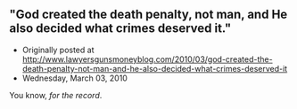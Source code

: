 ## "God created the death penalty, not man, and He also decided what crimes deserved it."

 * Originally posted at http://www.lawyersgunsmoneyblog.com/2010/03/god-created-the-death-penalty-not-man-and-he-also-decided-what-crimes-deserved-it
 * Wednesday, March 03, 2010




  
You know, _for the record_.